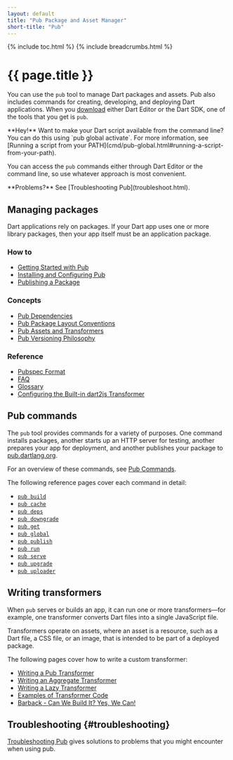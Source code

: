 ```yaml
---
layout: default
title: "Pub Package and Asset Manager"
short-title: "Pub"
---
```


{% include toc.html %}
{% include breadcrumbs.html %}

# {{ page.title }}

You can use the `pub` tool to manage Dart packages and assets.
Pub also includes commands for creating, developing, and deploying Dart
applications.
When you [download](/tools/download.html) either Dart Editor or
the Dart SDK, one of the tools that you get is `pub`.

<aside class="alert alert-info" markdown="1">
**Hey!**
Want to make your Dart script available from the command line? 
You can do this using `pub global activate`. For more information, see
[Running a script from your PATH](cmd/pub-global.html#running-a-script-from-your-path).
</aside>

You can access the `pub` commands either through Dart Editor or
the command line, so use whatever approach is most convenient.

<aside class="alert alert-info" markdown="1">
**Problems?**
See [Troubleshooting Pub](troubleshoot.html).
</aside>

## Managing packages

Dart applications rely on packages. If your Dart app uses one or
more library packages, then your app itself must be an
application package.

### How to

* [Getting Started with Pub](get-started.html)
* [Installing and Configuring Pub](installing.html)
* [Publishing a Package](publishing.html)

### Concepts

* [Pub Dependencies](dependencies.html)
* [Pub Package Layout Conventions](package-layout.html)
* [Pub Assets and Transformers](assets-and-transformers.html)
* [Pub Versioning Philosophy](versioning.html)

### Reference

* [Pubspec Format](pubspec.html)
* [FAQ](faq.html)
* [Glossary](glossary.html)
* [Configuring the Built-in dart2js Transformer](dart2js-transformer.html)

## Pub commands

The `pub` tool provides commands for a variety of purposes.
One command installs packages, another starts up an HTTP server for testing,
another prepares your app for deployment, and another
publishes your package to [pub.dartlang.org](http://pub.dartlang.org).

For an overview of these commands, see [Pub Commands](cmd/index.html).

The following reference pages cover each command in detail:

* [`pub build`](cmd/pub-build.html)
* [`pub cache`](cmd/pub-cache.html)
* [`pub deps`](cmd/pub-deps.html)
* [`pub downgrade`](cmd/pub-downgrade.html)
* [`pub get`](cmd/pub-get.html)
* [`pub global`](cmd/pub-global.html)
* [`pub publish`](cmd/pub-lish.html)
* [`pub run`](cmd/pub-run.html)
* [`pub serve`](cmd/pub-serve.html)
* [`pub upgrade`](cmd/pub-upgrade.html)
* [`pub uploader`](cmd/pub-uploader.html)

## Writing transformers

When `pub` serves or builds an app, it can run one or more
transformers&mdash;for example, one transformer converts Dart
files into a single JavaScript file.

Transformers operate on assets, where an asset is
a resource, such as a Dart file, a CSS file, or an
image, that is intended to be part of a deployed package.

The following pages cover how to write a custom transformer:

* [Writing a Pub Transformer](transformers/) 
* [Writing an Aggregate Transformer](transformers/aggregate.html)
* [Writing a Lazy Transformer](transformers/lazy-transformer.html)
* [Examples of Transformer Code](transformers/examples/)
* [Barback - Can We Build It? Yes, We Can!](https://docs.google.com/a/google.com/document/d/1juHkCRg-1YH6LvwhGPHgF2ihX-UQtR1fv-8aknO7t_4/edit?pli=1#)

## Troubleshooting {#troubleshooting}

[Troubleshooting Pub](troubleshoot.html) gives solutions to problems that
you might encounter when using pub.
